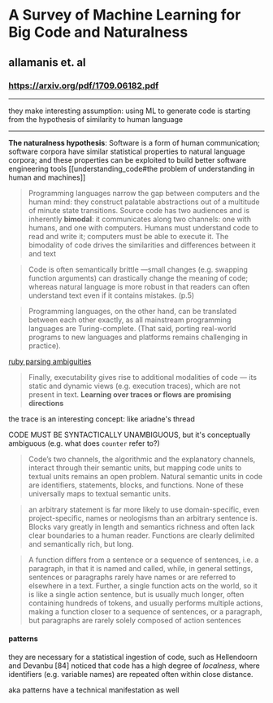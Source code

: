 # A Survey of Machine Learning for Big Code and Naturalness

## allamanis et. al

### https://arxiv.org/pdf/1709.06182.pdf

---

they make interesting assumption: using ML to generate code is starting from the hypothesis of similarity to human language

---

**The naturalness hypothesis**: Software is a form of human communication; software corpora have similar statistical properties to natural language corpora; and these properties can be exploited to build better software engineering tools [[understanding_code#the problem of understanding in human and machines]]

> Programming languages narrow the gap between computers and the human mind: they construct palatable abstractions out of a multitude of minute state transitions. Source code has two audiences and is inherently **bimodal**: it communicates along two channels: one with humans, and one with computers. Humans must understand code to read and write it; computers must be able to execute it. The bimodality of code drives the similarities and differences between it and text

> Code is often semantically brittle —small changes (e.g. swapping function arguments) can drastically change the meaning of code; whereas natural language is more robust in that readers can often understand text even if it contains mistakes. (p.5)

> Programming languages, on the other hand, can be translated between each other exactly, as all mainstream programming languages are Turing-complete. (That said, porting real-world programs to new languages and platforms remains challenging in practice).

[ruby parsing ambiguities](https://po-ru.com/2008/01/28/ruby-parsing-ambiguities)

> Finally, executability gives rise to additional modalities of code — its static and dynamic views (e.g. execution traces), which are not present in text. **Learning over traces or flows are promising directions**

the trace is an interesting concept: like ariadne's thread

CODE MUST BE SYNTACTICALLY UNAMBIGUOUS, but it's conceptually ambiguous (e.g. what does `counter` refer to?)

> Code’s two channels, the algorithmic and the explanatory channels, interact through their semantic units, but mapping code units to textual units remains an open problem. Natural semantic units in code are identifiers, statements, blocks, and functions. None of these universally maps to textual semantic units.

> an arbitrary statement is far more likely to use domain-specific, even project-specific, names or neologisms than an arbitrary sentence is. Blocks vary greatly in length and semantics richness and often lack clear boundaries to a human reader. Functions are clearly delimited and semantically rich, but long.

> A function differs from a sentence or a sequence of sentences, i.e. a paragraph, in that it is named and called, while, in general settings, sentences or paragraphs rarely have names or are referred to elsewhere in a text. Further, a single function acts on the world, so it is like a single action sentence, but is usually much longer, often containing hundreds of tokens, and usually performs multiple actions, making a function closer to a sequence of sentences, or a paragraph, but paragraphs are rarely solely composed of action sentences

#### patterns

they are necessary for a statistical ingestion of code, such as Hellendoorn and Devanbu [84] noticed that code has a high degree of *localness*, where identifiers (e.g. variable names) are repeated often within close distance.

aka patterns have a technical manifestation as well